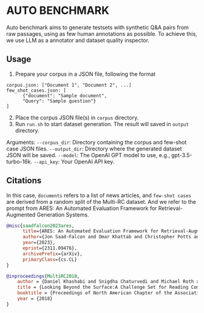# AUTO BENCHMARK

Auto benchmark aims to generate testsets with synthetic Q&A pairs from raw passages, using as few human annotations as possible. To achieve this, we use LLM as a annotator and dataset quality inspector.

## Usage

1. Prepare your corpus in a JSON file, following the format

```
corpus.json: ["Document 1", "Document 2", ...]
few_shot_cases.json: [
      {"document": "Sample document", 
      "Query": "Sample question"}
]
```

2. Place the corpus JSON file(s) in `corpus` directory.
3. Run `run.sh` to start dataset generation. The result will saved in `output` directory.

Arguments:
`--corpus_dir`: Directory containing the corpus and few-shot case JSON files.
`--output_dir`: Directory where the generated dataset JSON will be saved.
`--model`: The OpenAI GPT model to use, e.g., gpt-3.5-turbo-16k.
`--api_key`: Your OpenAI API key.

## Citations

In this case, `documents` refers to a list of news articles, and `few-shot cases` are derived from a random split of the Multi-RC dataset. And we refer to the prompt from ARES: An Automated Evaluation Framework for Retrieval-Augmented Generation Systems.

``` bibtex
@misc{saadfalcon2023ares,
      title={ARES: An Automated Evaluation Framework for Retrieval-Augmented Generation Systems}, 
      author={Jon Saad-Falcon and Omar Khattab and Christopher Potts and Matei Zaharia},
      year={2023},
      eprint={2311.09476},
      archivePrefix={arXiv},
      primaryClass={cs.CL}
}

@inproceedings{MultiRC2018,
    author = {Daniel Khashabi and Snigdha Chaturvedi and Michael Roth and Shyam Upadhyay and Dan Roth},
    title = {Looking Beyond the Surface:A Challenge Set for Reading Comprehension over Multiple Sentences},
    booktitle = {Proceedings of North American Chapter of the Association for Computational Linguistics (NAACL)},
    year = {2018}
}
```
